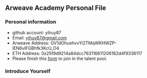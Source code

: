 ## Arweave Academy Personal File

### Personal information

- github account: yihuy87
- Email: yihuy87@gmail.com
- Arweave Address: GV1dOhuehvvYi2TMqWKHWZP-lEN6vIFGBhfk3KcU_O4
- ETH Address: 0x25f9d9214a84dcc763116611206162d4f9336117
- Please finish this [form](https://docs.google.com/forms/d/e/1FAIpQLSfWA5fIIcBgmRppm3jNz5vmf9Mai_QMVil-2pO4r7YKn_Zhtw/viewform?usp=sf_link) to join in the talent pool.

### Introduce Yourself